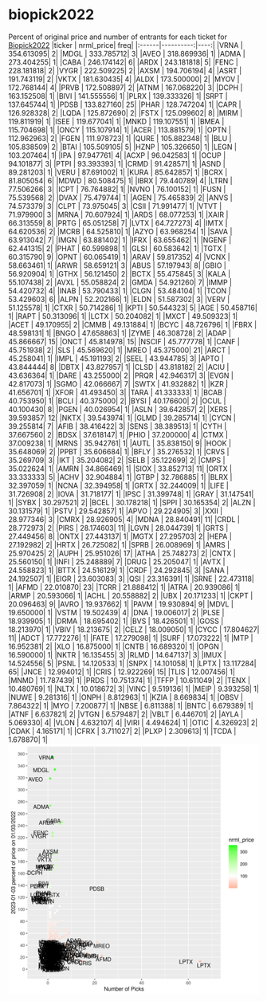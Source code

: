 # biopick2022
Percent of original price and number of entrants for each ticket for [Biopick2022](https://twitter.com/hashtag/Biopick2022)
|ticker | nrml_price| freq|
|:------|----------:|----:|
|VRNA   | 354.613095|    2|
|MDGL   | 333.785712|    3|
|AVEO   | 318.869936|    1|
|ADMA   | 273.404255|    1|
|CABA   | 246.174142|    6|
|ARDX   | 243.181818|    5|
|FENC   | 228.181818|    2|
|VYGR   | 222.509225|    2|
|AXSM   | 194.706194|    4|
|ASRT   | 191.743119|    2|
|VKTX   | 181.630435|    4|
|ALDX   | 173.500000|    2|
|MYOV   | 172.768144|    4|
|PRVB   | 172.508897|    2|
|ATNM   | 167.068220|    3|
|DCPH   | 163.152508|    1|
|BIVI   | 141.555556|    1|
|PLRX   | 139.333326|    1|
|SRPT   | 137.645744|    1|
|PDSB   | 133.827160|   25|
|PHAR   | 128.747204|    1|
|CAPR   | 126.928328|    2|
|LQDA   | 125.872690|    2|
|FSTX   | 125.099602|    8|
|MIRM   | 119.811919|    1|
|ISEE   | 119.677041|    1|
|MNKD   | 119.107551|    1|
|BMEA   | 115.704698|    1|
|ONCY   | 115.107914|    1|
|ACER   | 113.881579|    1|
|OPTN   | 112.962963|    2|
|FGEN   | 111.978723|    1|
|QURE   | 105.882348|    1|
|BLU    | 105.838509|    2|
|BTAI   | 105.509105|    5|
|HZNP   | 105.326650|    1|
|LEGN   | 103.207464|    1|
|IPA    |  97.947761|    4|
|ACXP   |  96.042583|    1|
|OCUP   |  94.101877|    3|
|PTPI   |  93.393393|    1|
|CRMD   |  91.428571|    1|
|ASND   |  89.281203|    1|
|VERU   |  87.691002|    1|
|KURA   |  85.642857|    1|
|BCRX   |  81.805054|    6|
|MDWD   |  80.508475|    1|
|IBRX   |  79.440789|    4|
|LTRN   |  77.506266|    3|
|ICPT   |  76.764882|    1|
|NVNO   |  76.100152|    1|
|FUSN   |  75.539568|    2|
|DVAX   |  75.479744|    1|
|AGEN   |  75.465839|    2|
|ANVS   |  74.573379|    3|
|CLPT   |  73.975045|    3|
|CSII   |  71.991477|    1|
|VTVT   |  71.979900|    3|
|MRNA   |  70.607924|    1|
|ARDS   |  68.077253|    1|
|XAIR   |  66.313559|    8|
|PRTG   |  65.051258|    7|
|LVTX   |  64.727273|    4|
|IMTX   |  64.620536|    2|
|MCRB   |  64.525810|    1|
|AZYO   |  63.968254|    1|
|SAVA   |  63.913042|    7|
|IMGN   |  63.881402|    1|
|IFRX   |  63.655462|    1|
|NGENF  |  62.441315|    2|
|PHAT   |  60.599898|    1|
|GLSI   |  60.583642|    1|
|TGTX   |  60.315790|    9|
|OPNT   |  60.065419|    1|
|ARAV   |  59.817352|    4|
|VCNX   |  58.663461|    1|
|ARWR   |  58.659121|    3|
|ABUS   |  57.197943|    8|
|GBIO   |  56.920904|    1|
|GTHX   |  56.121450|    2|
|BCTX   |  55.475845|    3|
|KALA   |  55.107438|    2|
|AVXL   |  55.058824|    2|
|GMDA   |  54.921260|    7|
|IMMP   |  54.420732|    4|
|INAB   |  53.790433|    1|
|CLGN   |  53.484104|    1|
|TCON   |  53.429603|    6|
|ALPN   |  52.202166|    1|
|ELDN   |  51.587302|    3|
|VERV   |  51.125578|    1|
|CTXR   |  50.714286|    1|
|KPTI   |  50.544323|    5|
|AGE    |  50.458716|    1|
|RAPT   |  50.313096|    1|
|LCTX   |  50.204082|    1|
|MXCT   |  49.509323|    1|
|ACET   |  49.170955|    2|
|CMMB   |  49.131884|    1|
|BCYC   |  48.726796|    1|
|FBRX   |  48.598131|    1|
|BNGO   |  47.658863|    1|
|ZYME   |  46.308728|    2|
|ADAP   |  45.866667|   15|
|ONCT   |  45.814978|   15|
|NSCIF  |  45.777778|    1|
|CANF   |  45.751938|    2|
|SLS    |  45.569620|    1|
|MREO   |  45.375000|   21|
|ARCT   |  45.258041|    1|
|IMPL   |  45.191193|    2|
|SEEL   |  43.944785|    3|
|APTO   |  43.844444|    8|
|DBTX   |  43.827957|    1|
|CLSD   |  43.818182|    2|
|ACIU   |  43.636364|    1|
|DARE   |  43.255000|    2|
|PRQR   |  42.946317|    3|
|EVGN   |  42.817073|    1|
|SGMO   |  42.066667|    7|
|SWTX   |  41.932882|    1|
|KZR    |  41.656701|    1|
|XFOR   |  41.493450|    3|
|TARA   |  41.333333|    1|
|BCAB   |  40.753950|    1|
|BCLI   |  40.375000|    2|
|BYSI   |  40.176600|    2|
|OCUL   |  40.100430|    8|
|PGEN   |  40.026954|    1|
|ASLN   |  39.642857|    2|
|XERS   |  39.593857|   12|
|NKTX   |  39.543974|    1|
|GLMD   |  39.285714|    1|
|CYCN   |  39.255814|    7|
|AFIB   |  38.416422|    3|
|SENS   |  38.389513|    1|
|CYTH   |  37.667560|    2|
|BDSX   |  37.618147|    1|
|PHIO   |  37.200000|    4|
|CTMX   |  37.009238|    1|
|MRNS   |  35.942761|    1|
|AUTL   |  35.838150|    9|
|HOOK   |  35.648069|    2|
|PPBT   |  35.606684|    1|
|BFLY   |  35.276532|    1|
|CRVS   |  35.269709|    3|
|IKT    |  35.204082|    2|
|SELB   |  35.122699|    2|
|CMPS   |  35.022624|    1|
|AMRN   |  34.866469|    1|
|SIOX   |  33.852713|   11|
|ORTX   |  33.333333|    5|
|ACHV   |  32.904884|    1|
|GTBP   |  32.786885|    1|
|BLRX   |  32.397059|    1|
|NCNA   |  32.394958|    1|
|GRTX   |  32.244009|    1|
|LIFE   |  31.726908|    2|
|IOVA   |  31.718177|    1|
|IPSC   |  31.399748|    1|
|GRAY   |  31.147541|    1|
|SYBX   |  30.297521|    2|
|BCEL   |  30.178218|    1|
|SPPI   |  30.165354|    2|
|ALZN   |  30.131579|    1|
|PSTV   |  29.542857|    1|
|APVO   |  29.224905|    3|
|XXII   |  28.977346|    3|
|CMRX   |  28.926905|    4|
|MDNA   |  28.840491|   11|
|CRDL   |  28.772973|    2|
|PIRS   |  28.174603|   11|
|LGVN   |  28.044739|    1|
|GRTS   |  27.449456|    8|
|ONTX   |  27.443137|    1|
|MGTX   |  27.295703|    2|
|HEPA   |  27.192982|    2|
|HRTX   |  26.725082|    1|
|SPRB   |  26.008969|    1|
|AMRS   |  25.970425|    2|
|AUPH   |  25.951026|   17|
|ATHA   |  25.748273|    2|
|CNTX   |  25.560150|    1|
|INFI   |  25.248889|    7|
|DRUG   |  25.205047|    1|
|AVTX   |  24.558823|    1|
|BTTX   |  24.516129|    1|
|CRDF   |  24.292845|    3|
|SANA   |  24.192507|    1|
|EIGR   |  23.603083|    3|
|QSI    |  23.316391|    1|
|SRNE   |  22.473118|    1|
|AFMD   |  22.010870|   23|
|TCRR   |  21.888412|    1|
|ATRA   |  20.939086|    1|
|ARMP   |  20.593066|    1|
|ACHL   |  20.558882|    2|
|UBX    |  20.171233|    1|
|CKPT   |  20.096463|    9|
|AVRO   |  19.937662|    1|
|PAVM   |  19.930894|    9|
|MDVL   |  19.650000|    1|
|VSTM   |  19.502439|    4|
|DNA    |  19.006017|    2|
|PLSE   |  18.939905|    1|
|DRMA   |  18.695402|    1|
|BVS    |  18.426501|    1|
|GOSS   |  18.213970|    1|
|VBIV   |  18.213675|    2|
|CELZ   |  18.009050|    1|
|CYCC   |  17.804627|   11|
|ADCT   |  17.772276|    1|
|FATE   |  17.279098|    1|
|SURF   |  17.073222|    1|
|MTP    |  16.952381|    2|
|XLO    |  16.875000|    1|
|CNTB   |  16.689320|    1|
|OPGN   |  16.590000|    1|
|NKTR   |  16.135455|    3|
|RLMD   |  14.647137|    3|
|IMUX   |  14.524556|    5|
|PSNL   |  14.120533|    1|
|SNPX   |  14.101058|    1|
|LPTX   |  13.117284|   65|
|JNCE   |  12.994012|    1|
|CRIS   |  12.922269|   15|
|TLIS   |  12.007456|    1|
|MNMD   |  11.787439|    1|
|PRDS   |  10.751374|    1|
|TFFP   |  10.611049|    2|
|TENX   |  10.480769|    1|
|NLTX   |  10.018672|    3|
|VINC   |   9.519136|    1|
|MEIP   |   9.393258|    1|
|NUWE   |   9.281316|    1|
|ONPH   |   8.812963|    1|
|KZIA   |   8.669834|    1|
|OBSV   |   7.864322|    1|
|MYO    |   7.200877|    1|
|NBSE   |   6.811388|    1|
|BNTC   |   6.679389|    1|
|ATNF   |   6.637821|    2|
|VTGN   |   6.579487|    2|
|VBLT   |   6.446701|    2|
|AYLA   |   5.069330|    4|
|VLON   |   4.632107|    4|
|VIRI   |   4.494624|    1|
|OTIC   |   4.326923|    2|
|CDAK   |   4.165171|    1|
|CFRX   |   3.711027|    2|
|PLXP   |   2.309613|    1|
|TCDA   |   1.678870|    1|
![retvspicks](biopicks.png?raw=true)
